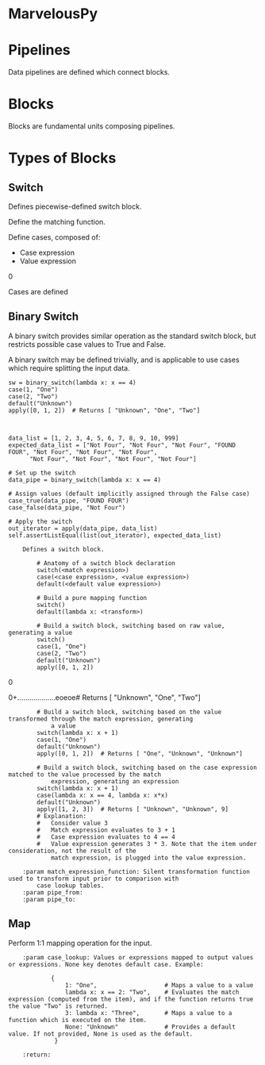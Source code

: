 # MarvelousPy

# Pipelines

Data pipelines are defined which connect blocks.

# Blocks

Blocks are fundamental units composing pipelines.

# Types of Blocks

## Switch

Defines piecewise-defined switch block.

Define the matching function.

Define cases, composed of:
- Case expression
- Value expression




























































































































































































































































































































































































































































0




Cases are defined

## Binary Switch

A binary switch provides similar operation as the standard switch block, but restricts possible case values to True and False.

A binary switch may be defined trivially, and is applicable to use cases which require splitting the input data.

```
sw = binary_switch(lambda x: x == 4)
case(1, "One")
case(2, "Two")
default("Unknown")
apply([0, 1, 2])  # Returns [ "Unknown", "One", "Two"]



data_list = [1, 2, 3, 4, 5, 6, 7, 8, 9, 10, 999]
expected_data_list = ["Not Four", "Not Four", "Not Four", "FOUND FOUR", "Not Four", "Not Four", "Not Four",
      "Not Four", "Not Four", "Not Four", "Not Four"]

# Set up the switch
data_pipe = binary_switch(lambda x: x == 4)

# Assign values (default implicitly assigned through the False case)
case_true(data_pipe, "FOUND FOUR")
case_false(data_pipe, "Not Four")

# Apply the switch
out_iterator = apply(data_pipe, data_list)
self.assertListEqual(list(out_iterator), expected_data_list)
```


        Defines a switch block.

            # Anatomy of a switch block declaration
            switch(<match expression>)
            case(<case expression>, <value expression>)
            default(<default value expression>)

            # Build a pure mapping function
            switch()
            default(lambda x: <transform>)

            # Build a switch block, switching based on raw value, generating a value
            switch()
            case(1, "One")
            case(2, "Two")
            default("Unknown")
            apply([0, 1, 2]) 

0








0+...................eoeoe# Returns [ "Unknown", "One", "Two"]

            # Build a switch block, switching based on the value transformed through the match expression, generating
                a value
            switch(lambda x: x + 1)
            case(1, "One")
            default("Unknown")
            apply([0, 1, 2])  # Returns [ "One", "Unknown", "Unknown"]

            # Build a switch block, switching based on the case expression matched to the value processed by the match
                expression, generating an expression
            switch(lambda x: x + 1)
            case(lambda x: x == 4, lambda x: x*x)
            default("Unknown")
            apply([1, 2, 3])  # Returns [ "Unknown", "Unknown", 9]
            # Explanation:
            #   Consider value 3
            #   Match expression evaluates to 3 + 1
            #   Case expression evaluates to 4 == 4
            #   Value expression generates 3 * 3. Note that the item under consideration, not the result of the
                match expression, is plugged into the value expression.

        :param match_expression_function: Silent transformation function used to transform input prior to comparison with
            case lookup tables.
        :param pipe_from:
        :param pipe_to:


## Map

Perform 1:1 mapping operation for the input.






        :param case_lookup: Values or expressions mapped to output values or expressions. None key denotes default case. Example:

                {
                    1: "One",                   # Maps a value to a value
                    lambda x: x == 2: "Two",    # Evaluates the match expression (computed from the item), and if the function returns true the value "Two" is returned.
                    3: lambda x: "Three",       # Maps a value to a function which is executed on the item.
                    None: "Unknown"             # Provides a default value. If not provided, None is used as the default.
                 }

        :return: